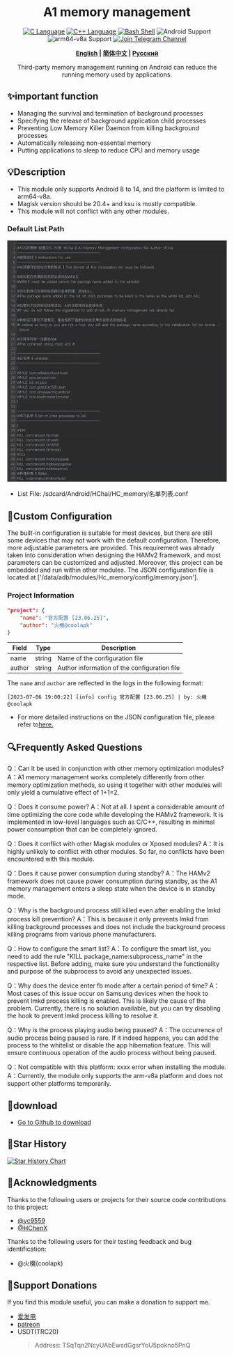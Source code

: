<div align="center">
<h1>A1 memory management</h1>
<a href="http://cppmicroservices.org/"><img alt="C Language" src="https://img.shields.io/badge/-C-black?logo=c&style=flat-square&logoColor=ffffff"></a>
<a href="http://cppmicroservices.org/"><img alt="C++ Language" src="https://img.shields.io/badge/-C++-808080?logo=c%2B%2B&style=flat-square&logoColor=ffffff"></a>
<a href="https://www.python.org/"><img alt="Bash Shell" src="https://img.shields.io/badge/-Bash-ae9a5a?style=flat-square&logo=shell&logoColor=ffffff"></a>
<img alt="Android Support" src="https://img.shields.io/badge/Android%208~13-Support-green">
<img alt="arm64-v8a Support" src="https://img.shields.io/badge/arm64--v8a-Support-green">
<a href="https://t.me/HCha1234"><img alt="Join Telegram Channel" src="https://img.shields.io/badge/Join%20group-Telegram-brightgreen.svg?logo=telegram"></a>
<p><b><a href="README.md">English</a> | <a href="README-zh.md">简体中文</a> | <a href="README-ru.md">Русский</a></b></p>
<p>Third-party memory management running on Android can reduce the running memory used by applications.</p>
</div>

## ✨important function
- Managing the survival and termination of background processes
- Specifying the release of background application child processes
- Preventing Low Memory Killer Daemon from killing background processes
- Automatically releasing non-essential memory
- Putting applications to sleep to reduce CPU and memory usage

## 💡Description
- This module only supports Android 8 to 14, and the platform is limited to arm64-v8a.
- Magisk version should be 20.4+ and ksu is mostly compatible.
- This module will not conflict with any other modules.

### Default List Path
![列表图片](image/list.jpg)
- List File: /sdcard/Android/HChai/HC_memory/名单列表.conf

## 📝Custom Configuration
The built-in configuration is suitable for most devices, but there are still some devices that may not work with the default configuration. Therefore, more adjustable parameters are provided. This requirement was already taken into consideration when designing the HAMv2 framework, and most parameters can be customized and adjusted. Moreover, this project can be embedded and run within other modules. The JSON configuration file is located at ['/data/adb/modules/Hc_memory/config/memory.json'].

### Project Information
```json
"project": {
    "name": "官方配置 [23.06.25]",
    "author": "火機@coolapk"
}
```

| Field  | Type   | Description                                  |
| ------ | ------ | -------------------------------------------- |
| name   | string | Name of the configuration file               |
| author | string | Author information of the configuration file |

The `name` and `author` are reflected in the logs in the following format:
```
[2023-07-06 19:00:22] [info] config 官方配置 [23.06.25] | by: 火機@coolapk
```

- For more detailed instructions on the JSON configuration file, please refer to[here.](config/JSON-CONFIG.md)

## 🔍Frequently Asked Questions

Q：Can it be used in conjunction with other memory optimization modules?
A：A1 memory management works completely differently from other memory optimization methods, so using it together with other modules will only yield a cumulative effect of 1+1=2.

Q：Does it consume power?
A：Not at all. I spent a considerable amount of time optimizing the core code while developing the HAMv2 framework. It is implemented in low-level languages such as C/C++, resulting in minimal power consumption that can be completely ignored.

Q：Does it conflict with other Magisk modules or Xposed modules?
A：It is highly unlikely to conflict with other modules. So far, no conflicts have been encountered with this module.

Q：Does it cause power consumption during standby?
A：The HAMv2 framework does not cause power consumption during standby, as the A1 memory management enters a sleep state when the device is in standby mode.

Q：Why is the background process still killed even after enabling the lmkd process kill prevention?
A：This is because it only prevents lmkd from killing background processes and does not include the background process killing programs from various phone manufacturers.

Q：How to configure the smart list?
A：To configure the smart list, you need to add the rule "KILL package_name:subprocess_name" in the respective list. Before adding, make sure you understand the functionality and purpose of the subprocess to avoid any unexpected issues.

Q：Why does the device enter fb mode after a certain period of time?
A：Most cases of this issue occur on Samsung devices when the hook to prevent lmkd process killing is enabled. This is likely the cause of the problem. Currently, there is no solution available, but you can try disabling the hook to prevent lmkd process killing to resolve it.

Q：Why is the process playing audio being paused?
A：The occurrence of audio process being paused is rare. If it indeed happens, you can add the process to the whitelist or disable the app hibernation feature. This will ensure continuous operation of the audio process without being paused.

Q：Not compatible with this platform: xxxx error when installing the module.
A：Currently, the module only supports the arm-v8a platform and does not support other platforms temporarily.

## 🚀download
- [Go to Github to download](https://github.com/OneB1ank/A1Memory/releases)

## 🌟Star History

<a href="https://star-history.com/#OneB1ank/A1Memory&Timeline">
  <picture>
    <source media="(prefers-color-scheme: dark)" srcset="https://api.star-history.com/svg?repos=OneB1ank/A1Memory&type=Timeline&theme=dark" />
    <source media="(prefers-color-scheme: light)" srcset="https://api.star-history.com/svg?repos=OneB1ank/A1Memory&type=Timeline" />
    <img alt="Star History Chart" src="https://api.star-history.com/svg?repos=OneB1ank/A1Memory&type=Timeline" />
  </picture>
</a>

## 🙏Acknowledgments

Thanks to the following users or projects for their source code contributions to this project:  
- [@yc9559](https://github.com/yc9559)
- [@HChenX](https://github.com/HChenX)

Thanks to the following users for their testing feedback and bug identification:
- @火機(coolapk)

## 🎉Support Donations
If you find this module useful, you can make a donation to support me.
- [爱发电](https://afdian.net/a/HCha1)
- [patreon](https://patreon.com/A1memory)
- USDT(TRC20)
  > Address: TSqTqn2NcyUAbEwsdGgsrYoU5pokno5PnQ
